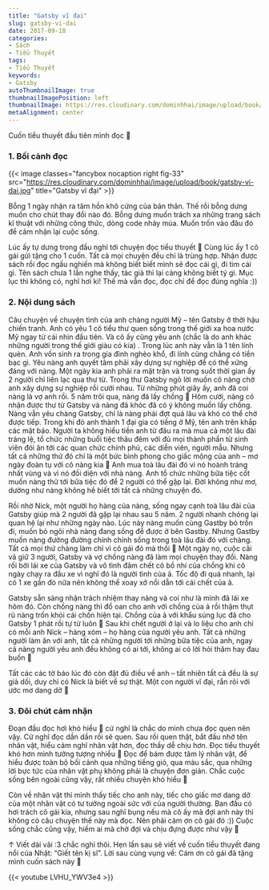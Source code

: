 ```yaml
---
title: "Gatsby vĩ đại"
slug: gatsby-vi-dai
date: 2017-09-18
categories:
- Sách
- Tiểu Thuyết
tags:
- Tiểu Thuyết
keywords:
- Gatsby
autoThumbnailImage: true
thumbnailImagePosition: left
thumbnailImage: https://res.cloudinary.com/dominhhai/image/upload/book/gatsby-vi-dai.jpg
metaAlignment: center
---
```

Cuốn tiểu thuyết đầu tiên mình đọc 🙂

### 1. Bối cảnh đọc

{{< image classes="fancybox nocaption right fig-33" src="https://res.cloudinary.com/dominhhai/image/upload/book/gatsby-vi-dai.jpg" title="Gatsby vĩ đại" >}}

Bỗng 1 ngày nhận ra tâm hồn khô cứng của bản thân.
Thế rồi bỗng dưng muốn cho chút thay đổi nào đó.
Bỗng dưng muốn trách xa những trang sách kĩ thuật với những công thức,
dòng code nhảy múa. Muốn trốn vào đâu đó để cảm nhận lại cuộc sống.

Lúc ấy tự dưng trong đầu nghĩ tới chuyện đọc tiểu thuyết 🙂
Cùng lúc ấy 1 cô gái gửi tặng cho 1 cuốn.
Tất cả mọi chuyện đều chỉ là trùng hợp.
Nhận được sách rồi đọc ngấu nghiến mà không biết biết mình sẽ đọc cái gì, đi tìm cái gì.
Tên sách chưa 1 lần nghe thấy, tác giả thì lại càng không biết tý gì. Mục lục thì không có,
nghĩ hơi kì! Thế mà vẫn đọc, đọc chỉ để đọc đúng nghĩa :))

### 2. Nội dung sách

Câu chuyện về chuyện tình của anh chàng người Mỹ – tên Gatsby ở thời hậu chiến tranh.
Anh có yêu 1 cô tiểu thư quen sống trong thế giới xa hoa nước Mỹ ngay từ cái nhìn đầu tiên.
Và cô ấy cũng yêu anh (chắc là do anh khác những người trong thế giới giàu có kia) .
Trong lúc anh này vẫn là 1 tên lính quèn. Anh vốn sinh ra trong gia đình nghèo khổ,
đi lính cũng chẳng có tiền bạc gì.
Yêu nàng anh quyết tâm phải xây dựng sự nghiệp để có thể xứng đáng với nàng.
Một ngày kia anh phải ra mặt trận và trong suốt thời gian ấy 2 người chỉ liên lạc qua thư từ.
Trong thư Gatsby ngỏ lời muốn cô nàng chờ anh xây dựng sự nghiệp rồi cưới nhau.
Từ những phút giây ấy, anh đã coi nàng là vợ anh rồi.
5 năm trôi qua, nàng đã lấy chồng 🙂
Hôm cưới, nàng có nhận được thư từ Gatsby và nàng đã khóc đã có ý không muốn lấy chồng.
Nàng vẫn yêu chàng Gatsby, chỉ là nàng phải đợt quá lâu và khó có thể chờ được tiếp.
Trong khi đó anh thành 1 đại gia có tiếng ở Mỹ, tên anh trên khắp các mặt báo.
Người ta không hiểu tiền anh từ đâu ra mà mua cả một lâu đài tráng lệ,
tổ chức những buổi tiệc thâu đêm với đủ mọi thành phần từ sinh viên đói ăn tới các quan chức chính phủ, các diễn viên, người mẫu.
Nhưng tất cả những thứ đó chỉ là một bức bình phong cho giấc mộng của anh – mơ ngày đoàn tụ với cô nàng kia 🙂
Anh mua toà lâu đài đó vì nó hoành tráng nhất vùng và vì nó đối diện với nhà nàng.
Anh tổ chức những bữa tiệc cốt muốn nàng thử tới bữa tiệc đó để 2 người có thể gặp lại.
Đời không như mơ, dường như nàng không hề biết tới tất cả những chuyện đó.

Rồi nhờ Nick, một người họ hàng của nàng, sống ngay cạnh toà lâu đài của Gatsby giúp mà 2 người đã gặp lại nhau sau 5 năm.
2 người nhanh chóng lại quan hệ lại như những ngày nào. Lúc này nàng muốn cùng Gastby bỏ trốn đi,
muốn bỏ ngôi nhà nàng đang sống để được ở bên Gastby.
Nhưng Gastby muốn nàng đường đường chính chính sống trong toà lâu đài đó với chàng.
Tất cả mọi thứ chàng làm chỉ vì cô gái đó mà thôi 🙂
Một ngày nọ, cuộc cãi vã giữ 3 người, Gatsby và vợ chồng nàng đã làm mọi chuyện thay đổi.
Nàng rối bời lái xe của Gatsby và vô tình đâm chết cô bồ nhí của chồng khi cô ngày chạy ra đầu xe vì nghĩ đó là người tình của ả.
Tốc độ đi quá nhanh, lại có 1 xe gần đó nữa nên không thể xoay xở nổi dẫn tới cái chết của ả.

Gatsby sẵn sàng nhận trách nhiệm thay nàng và coi như là mình đã lái xe hôm đó.
Còn chồng nàng thì đổ oan cho anh với chồng của ả rồi thậm thụt rủ nàng trốn khỏi cái chốn hiện tại.
Chồng của ả với khẩu súng lục đã cho Gatsby 1 phát rồi tự tử luôn 🙂
Sau khi chết người ở lại và lo liệu cho anh chỉ có mỗi anh Nick – hàng xóm – họ hàng của người yêu anh.
Tất cả những người làm ăn với anh, tất cả những người tới những bữa tiệc của anh,
ngay cả nàng người yêu anh đều không có ai tới, không ai có lời hỏi thăm hay đau buồn 🙂

Tất các các tờ báo lúc đó còn đặt đủ điều về anh – tất nhiên tất cả đều là sự giả dối,
duy chỉ có Nick là biết về sự thật. Một con người vĩ đại, rắn rỏi với ước mơ dang dở 🙂

### 3. Đôi chút cảm nhận
Đoạn đầu đọc hơi khó hiểu 🙂 cứ nghĩ là chắc do mình chưa đọc quen nên vậy.
Cứ nghĩ đọc dần dần rồi sẽ quen. Sau rồi quen thật, bắt đầu nhớ tên nhân vật,
hiểu cảm nghĩ nhân vật hơn, đọc thấy dễ chịu hơn. Đọc tiểu thuyết khó hơn mình tưởng tượng nhiều 🙂
Đọc để bám được tâm lý nhân vật, để hiểu được toàn bộ bối cảnh qua những tiếng gió, qua màu sắc,
qua những lời bực tức của nhân vật phụ không phải là chuyện đơn giản.
Chắc cuộc sống bên ngoài cũng vậy, rất nhiều chuyện khó hiểu 🙂

Còn về nhân vật thì mình thấy tiếc cho anh này,
tiếc cho giấc mơ dang dở của một nhân vật có tư tưởng ngoài sức với của người thường.
Ban đầu có hơi trách cô gái kia, nhưng sau nghĩ bụng nếu mà cô ấy mà đợi anh này thì không có câu chuyện thế này mà đọc.
Nên phải cảm ơn cô gái đó :)) Cuộc sống chắc cũng vậy, hiếm ai mà chờ đợi và chịu đựng được như vậy 🙂

↑ Viết dài vãi :3 chắc nghỉ thôi. Hẹn lần sau sẽ viết về cuốn tiểu thuyết đang nổi của Nhật: “Giết tên kị sĩ”.
Lời sau cùng vụng về: Cám ơn cô gái đã tặng mình cuốn sách này 🙂

{{< youtube LVHU_YWV3e4 >}}
